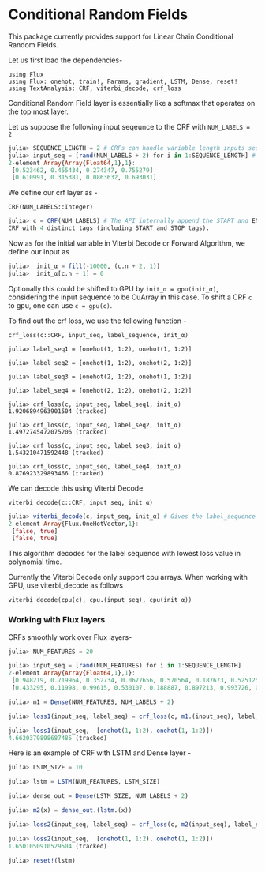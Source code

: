 # Conditional Random Fields

This package currently provides support for Linear Chain Conditional Random Fields.

Let us first load the dependencies-

    using Flux
    using Flux: onehot, train!, Params, gradient, LSTM, Dense, reset!
    using TextAnalysis: CRF, viterbi_decode, crf_loss

Conditional Random Field layer is essentially like a softmax that operates on the top most layer.

Let us suppose the following input seqeunce to the CRF with `NUM_LABELS = 2`

```julia
julia> SEQUENCE_LENGTH = 2 # CRFs can handle variable length inputs sequences
julia> input_seq = [rand(NUM_LABELS + 2) for i in 1:SEQUENCE_LENGTH] # NUM_LABELS + 2, where two exra features correspond to the :START and :END label.
2-element Array{Array{Float64,1},1}:
 [0.523462, 0.455434, 0.274347, 0.755279]
 [0.610991, 0.315381, 0.0863632, 0.693031]

```

We define our crf layer as -

    CRF(NUM_LABELS::Integer)

```julia
julia> c = CRF(NUM_LABELS) # The API internally append the START and END tags to NUM_LABELS.
CRF with 4 distinct tags (including START and STOP tags).
```

Now as for the initial variable in Viterbi Decode or Forward Algorithm,
we define our input as

```julia
julia>  init_α = fill(-10000, (c.n + 2, 1))
julia>  init_α[c.n + 1] = 0
```

Optionally this could be shifted to GPU by `init_α = gpu(init_α)`,
considering the input sequence to be CuArray in this case.
To shift a CRF `c` to gpu, one can use `c = gpu(c)`.

To find out the crf loss, we use the following function -

    crf_loss(c::CRF, input_seq, label_sequence, init_α)

```
julia> label_seq1 = [onehot(1, 1:2), onehot(1, 1:2)]

julia> label_seq2 = [onehot(1, 1:2), onehot(2, 1:2)]

julia> label_seq3 = [onehot(2, 1:2), onehot(1, 1:2)]

julia> label_seq4 = [onehot(2, 1:2), onehot(2, 1:2)]

julia> crf_loss(c, input_seq, label_seq1, init_α)
1.9206894963901504 (tracked)

julia> crf_loss(c, input_seq, label_seq2, init_α)
1.4972745472075206 (tracked)

julia> crf_loss(c, input_seq, label_seq3, init_α)
1.543210471592448 (tracked)

julia> crf_loss(c, input_seq, label_seq4, init_α)
0.876923329893466 (tracked)

```

We can decode this using Viterbi Decode.

    viterbi_decode(c::CRF, input_seq, init_α)

```julia
julia> viterbi_decode(c, input_seq, init_α) # Gives the label_sequence with least loss
2-element Array{Flux.OneHotVector,1}:
 [false, true]
 [false, true]

```

This algorithm decodes for the label sequence with lowest loss value in polynomial time.

Currently the Viterbi Decode only support cpu arrays.
When working with GPU, use viterbi_decode as follows

    viterbi_decode(cpu(c), cpu.(input_seq), cpu(init_α))

### Working with Flux layers

CRFs smoothly work over Flux layers-

```julia
julia> NUM_FEATURES = 20

julia> input_seq = [rand(NUM_FEATURES) for i in 1:SEQUENCE_LENGTH]
2-element Array{Array{Float64,1},1}:
 [0.948219, 0.719964, 0.352734, 0.0677656, 0.570564, 0.187673, 0.525125, 0.787807, 0.262452, 0.472472, 0.573259, 0.643369, 0.00592054, 0.945258, 0.951466, 0.323156, 0.679573, 0.663285, 0.218595, 0.152846]
 [0.433295, 0.11998, 0.99615, 0.530107, 0.188887, 0.897213, 0.993726, 0.0799431, 0.953333, 0.941808, 0.982638, 0.0919345, 0.27504, 0.894169, 0.66818, 0.449537, 0.93063, 0.384957, 0.415114, 0.212203]

julia> m1 = Dense(NUM_FEATURES, NUM_LABELS + 2)

julia> loss1(input_seq, label_seq) = crf_loss(c, m1.(input_seq), label_seq, init_α) # loss for model m1

julia> loss1(input_seq,  [onehot(1, 1:2), onehot(1, 1:2)])
4.6620379898687485 (tracked)

```


Here is an example of CRF with LSTM and Dense layer -

```julia
julia> LSTM_SIZE = 10

julia> lstm = LSTM(NUM_FEATURES, LSTM_SIZE)

julia> dense_out = Dense(LSTM_SIZE, NUM_LABELS + 2)

julia> m2(x) = dense_out.(lstm.(x))

julia> loss2(input_seq, label_seq) = crf_loss(c, m2(input_seq), label_seq, init_α) # loss for model m2

julia> loss2(input_seq,  [onehot(1, 1:2), onehot(1, 1:2)])
1.6501050910529504 (tracked)

julia> reset!(lstm)
```
